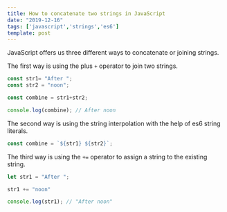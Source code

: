 ```yaml
---
title: How to concatenate two strings in JavaScript
date: "2019-12-16"
tags: ['javascript','strings','es6']
template: post
---
```


JavaScript offers us three different ways to concatenate or joining strings.

The first way is using the plus `+` operator to join two strings.

```js
const str1= "After ";
const str2 = "noon";

const combine = str1+str2;

console.log(combine); // After noon
```

The second way is using the string interpolation with the help of es6 string literals.

```js
const combine = `${str1} ${str2}`;
```

The third way is using the `+=` operator to assign a string to the existing string.

```js
let str1 = "After ";

str1 += "noon"

console.log(str1); // "After noon"
```
